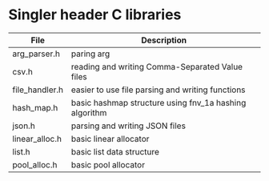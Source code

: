 # Singler header C libraries 


| File  | Description  |  
|---|---|
| arg_parser.h  | paring arg   | 
| csv.h  |  reading and writing Comma-Separated Value files |  
| file_handler.h | easier to use file parsing and writing functions  | 
| hash_map.h |  basic hashmap structure using fnv_1a hashing algorithm | 
| json.h | parsing and writing JSON files  | 
| linear_alloc.h |  basic linear allocator | 
| list.h |  basic list data structure | 
| pool_alloc.h | basic pool allocator  | 
